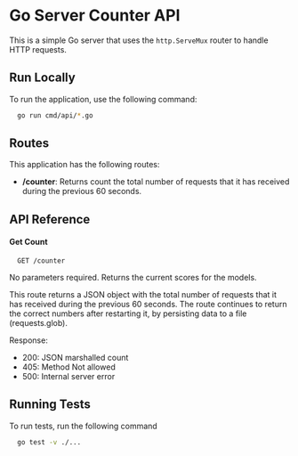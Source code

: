 
#  Go Server Counter API
This is a simple Go server that uses the `http.ServeMux` router to handle HTTP requests.
## Run Locally

To run the application, use the following command:

```bash
  go run cmd/api/*.go
```
## Routes

This application has the following routes:

- **/counter**: Returns count the total number of requests that it has received during the previous 60 seconds.
## API Reference

#### Get Count

```http
  GET /counter
```

No parameters required. Returns the current scores for the models.

This route returns a JSON object with the total number of requests that it has received during the previous 60 seconds. The route continues to return the correct numbers after restarting it, by persisting data to a file (requests.glob).

Response:
- 200: JSON marshalled count
- 405: Method Not allowed
- 500: Internal server error


## Running Tests

To run tests, run the following command

```bash
  go test -v ./...
```

